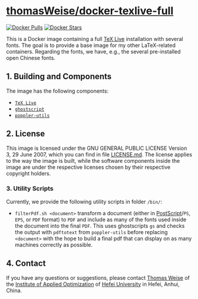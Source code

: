 # [thomasWeise/docker-texlive-full](https://hub.docker.com/r/thomasweise/docker-texlive-full/)

[![Docker Pulls](https://img.shields.io/docker/pulls/thomasweise/docker-texlive-full.svg)](https://hub.docker.com/r/thomasweise/docker-texlive-full/)
[![Docker Stars](https://img.shields.io/docker/stars/thomasweise/docker-texlive-full.svg)](https://hub.docker.com/r/thomasweise/docker-texlive-full/)

This is a Docker image containing a full [TeX Live](https://en.wikipedia.org/wiki/TeX_Live) installation with several fonts. The goal is to provide a base image for my other LaTeX-related containers. Regarding the fonts, we have, e.g., the several pre-installed open Chinese fonts.

## 1. Building and Components

The image has the following components:

- [`TeX Live`](http://www.tug.org/texlive/)
- [`ghostscript`](http://ghostscript.com/)
- [`poppler-utils`](http://poppler.freedesktop.org/)

## 2. License

This image is licensed under the GNU GENERAL PUBLIC LICENSE Version 3, 29 June 2007, which you can find in file [LICENSE.md](https://github.com/thomasWeise/docker-texlive/blob/master/LICENSE.md). The license applies to the way the image is built, while the software components inside the image are under the respective licenses chosen by their respective copyright holders.

### 3. Utility Scripts

Currently, we provide the following utility scripts in folder `/bin/`:

- `filterPdf.sh <document>` transform a document (either in [PostScript](http://en.wikipedia.org/wiki/PostScript)/`PS`, `EPS`, or `PDF` format) to `PDF` and include as many of the fonts used inside the document into the final `PDF`. This uses ghostscripts `gs` and checks the output with `pdftotext` from `poppler-utils` before replacing `<document>` with the hope to build a final pdf that can display on as many machines correctly as possible.

## 4. Contact

If you have any questions or suggestions, please contact [Thomas Weise](mailto:tweise@hfuu.edu.cn) of the [Institute of Applied Optimization](http://iao.hfuu.edu.cn) of [Hefei University](http://www.hfuu.edu.cn) in Hefei, Anhui, China.
